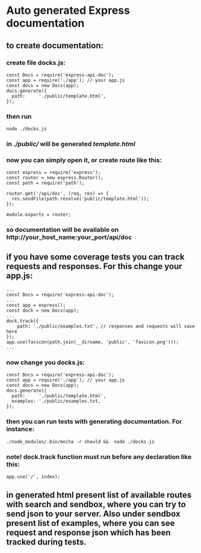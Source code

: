 # Auto generated Express documentation

## to create documentation:
### create file docks.js:
```
const Docs = require('express-api-doc');
const app = require('./app'); // your app.js
const docs = new Docs(app);
docs.generate({
  path:     './public/template.html',
});
```
### then run
```
node ./docks.js
```
### in *./public/* will be generated *template.html*

### now you can simply open it, or create route like this:
```
const express = require('express');
const router = new express.Router();
const path = require('path');

router.get('/api/doc', (req, res) => {
  res.sendFile(path.resolve('public/template.html'));
});

module.exports = router;
```
### so documentation will be available on http://your_host_name:your_port/api/doc

## if you have some coverage tests you can track requests and responses. For this change your app.js:
```
...
const Docs = require('express-api-doc');
...
const app = express();
const dock = new Docs(app);
...
dock.track({
	path: './public/examples.txt', // responses and requests will save here
});
app.use(favicon(path.join(__dirname, 'public', 'favicon.png')));
...

```
### now change you docks.js:
```
const Docs = require('express-api-doc');
const app = require('./app'); // your app.js
const docs = new Docs(app);
docs.generate({
  path:     './public/template.html',
  examples: './public/examples.txt,
});
```

### then you can run tests with generating documentation. For instance:
```
./node_modules/.bin/mocha -r should &&  node ./docks.js
```

### note! dock.track function must run before any declaration like this:
```
app.use('/', index);
```

## in generated html present list of available routes with search and sendbox, where you can try to send json to your server. Also under sendbox present list of examples, where you can see request and response json which has been tracked during tests.
